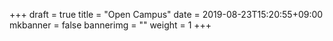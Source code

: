 +++
draft = true
title = "Open Campus"
date = 2019-08-23T15:20:55+09:00
mkbanner = false
bannerimg = ""
weight = 1
+++
